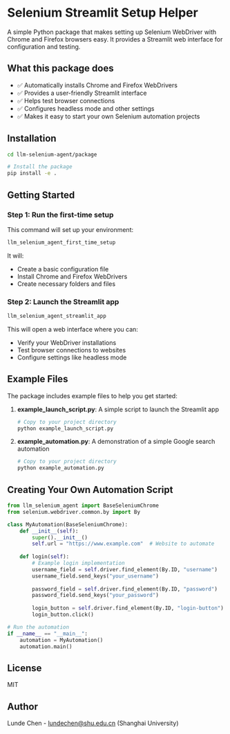 # Selenium Streamlit Setup Helper

A simple Python package that makes setting up Selenium WebDriver with Chrome and Firefox browsers easy. It provides a Streamlit web interface for configuration and testing.

## What this package does

- ✅ Automatically installs Chrome and Firefox WebDrivers
- ✅ Provides a user-friendly Streamlit interface
- ✅ Helps test browser connections
- ✅ Configures headless mode and other settings
- ✅ Makes it easy to start your own Selenium automation projects

## Installation

```bash
cd llm-selenium-agent/package

# Install the package
pip install -e .
```

## Getting Started

### Step 1: Run the first-time setup

This command will set up your environment:

```bash
llm_selenium_agent_first_time_setup
```

It will:
- Create a basic configuration file
- Install Chrome and Firefox WebDrivers
- Create necessary folders and files

### Step 2: Launch the Streamlit app

```bash
llm_selenium_agent_streamlit_app
```

This will open a web interface where you can:
- Verify your WebDriver installations
- Test browser connections to websites
- Configure settings like headless mode

## Example Files

The package includes example files to help you get started:

1. **example_launch_script.py**: A simple script to launch the Streamlit app
   ```bash
   # Copy to your project directory
   python example_launch_script.py
   ```

2. **example_automation.py**: A demonstration of a simple Google search automation
   ```bash
   # Copy to your project directory
   python example_automation.py
   ```

## Creating Your Own Automation Script

```python
from llm_selenium_agent import BaseSeleniumChrome
from selenium.webdriver.common.by import By

class MyAutomation(BaseSeleniumChrome):
    def __init__(self):
        super().__init__()
        self.url = "https://www.example.com"  # Website to automate
    
    def login(self):
        # Example login implementation
        username_field = self.driver.find_element(By.ID, "username")
        username_field.send_keys("your_username")
        
        password_field = self.driver.find_element(By.ID, "password")
        password_field.send_keys("your_password")
        
        login_button = self.driver.find_element(By.ID, "login-button")
        login_button.click()

# Run the automation
if __name__ == "__main__":
    automation = MyAutomation()
    automation.main()
```

## License

MIT

## Author

Lunde Chen - lundechen@shu.edu.cn (Shanghai University)